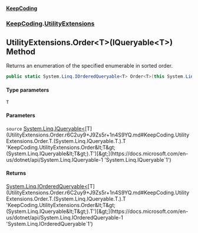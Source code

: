 #### [KeepCoding](index.md 'index')
### [KeepCoding](KeepCoding.md 'KeepCoding').[UtilityExtensions](UtilityExtensions.md 'KeepCoding.UtilityExtensions')
## UtilityExtensions.Order&lt;T&gt;(IQueryable&lt;T&gt;) Method
Returns an enumeration of the specified enumerable in sorted order.  
```csharp
public static System.Linq.IOrderedQueryable<T> Order<T>(this System.Linq.IQueryable<T> source);
```
#### Type parameters
<a name='KeepCoding.UtilityExtensions.Order.T.(System.Linq.IQueryable.T.).T'></a>
`T`  
  
#### Parameters
<a name='KeepCoding.UtilityExtensions.Order.T.(System.Linq.IQueryable.T.).source'></a>
`source` [System.Linq.IQueryable&lt;](https://docs.microsoft.com/en-us/dotnet/api/System.Linq.IQueryable-1 'System.Linq.IQueryable`1')[T](UtilityExtensions.Order.r6C2uy9+J9Zs5r+1n4S9YQ.md#KeepCoding.UtilityExtensions.Order.T.(System.Linq.IQueryable.T.).T 'KeepCoding.UtilityExtensions.Order&lt;T&gt;(System.Linq.IQueryable&lt;T&gt;).T')[&gt;](https://docs.microsoft.com/en-us/dotnet/api/System.Linq.IQueryable-1 'System.Linq.IQueryable`1')  
  
#### Returns
[System.Linq.IOrderedQueryable&lt;](https://docs.microsoft.com/en-us/dotnet/api/System.Linq.IOrderedQueryable-1 'System.Linq.IOrderedQueryable`1')[T](UtilityExtensions.Order.r6C2uy9+J9Zs5r+1n4S9YQ.md#KeepCoding.UtilityExtensions.Order.T.(System.Linq.IQueryable.T.).T 'KeepCoding.UtilityExtensions.Order&lt;T&gt;(System.Linq.IQueryable&lt;T&gt;).T')[&gt;](https://docs.microsoft.com/en-us/dotnet/api/System.Linq.IOrderedQueryable-1 'System.Linq.IOrderedQueryable`1')  

